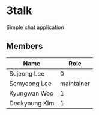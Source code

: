 # 3talk
Simple chat application

## Members

| Name | Role |
|------|------|
|Sujeong Lee| 0 |
|Semyeong Lee| maintainer |
|Kyungwan Woo| 1 |
|Deokyoung KIm| 1|
